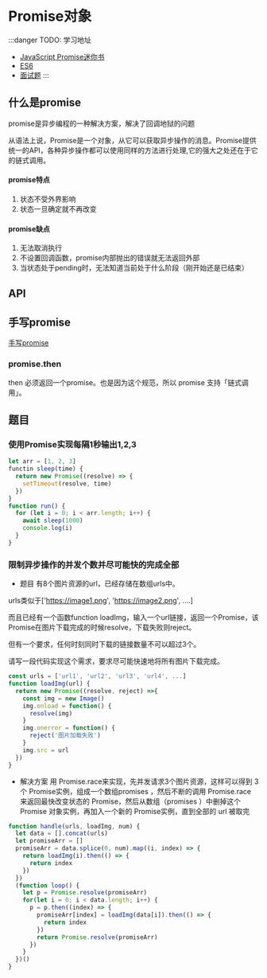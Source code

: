 # Promise对象

:::danger TODO: 学习地址
  * [JavaScript Promise迷你书](http://liubin.org/promises-book/)
  * [ES6](http://es6.ruanyifeng.com/#docs/promise)
  * [面试题](https://mp.weixin.qq.com/s/Wv3ZiaZzIP6pFdHHwnvk5w)
:::

## 什么是promise

promise是异步编程的一种解决方案，解决了回调地狱的问题

从语法上说，Promise是一个对象，从它可以获取异步操作的消息。Promise提供统一的API，各种异步操作都可以使用同样的方法进行处理,它的强大之处还在于它的链式调用。


#### promise特点
1. 状态不受外界影响
2. 状态一旦确定就不再改变

#### promise缺点
1. 无法取消执行
2. 不设置回调函数，promise内部抛出的错误就无法返回外部
3. 当状态处于pending时，无法知道当前处于什么阶段（刚开始还是已结束）

## API

## 手写promise

[手写promise](/interview/js基础面试/手写代码.html#手写promise)

### promise.then
then 必须返回一个promise。也是因为这个规范，所以 promise 支持「链式调用」。


## 题目

### 使用Promise实现每隔1秒输出1,2,3 
```js
let arr = [1, 2, 3]
functin sleep(time) {
  return new Promise((resolve) => {
    setTimeout(resolve, time)
  })
}
function run() {
  for (let i = 0; i < arr.length; i++) {
    await sleep(1000)
    console.log(i)
  }
}
```

### 限制异步操作的并发个数并尽可能快的完成全部

* 题目
有8个图片资源的url，已经存储在数组urls中。

urls类似于['https://image1.png', 'https://image2.png', ....]

而且已经有一个函数function loadImg，输入一个url链接，返回一个Promise，该Promise在图片下载完成的时候resolve，下载失败则reject。

但有一个要求，任何时刻同时下载的链接数量不可以超过3个。

请写一段代码实现这个需求，要求尽可能快速地将所有图片下载完成。

```js
const urls = ['url1', 'url2', 'url3', 'url4', ...]
function loadImg(url) {
  return new Promise((resolve, reject) =>{
    const img = new Image()
    img.onload = function() {
      resolve(img)
    }
    img.onerror = function() {
      reject('图片加载失败')
    }
    img.src = url
  })
}
```

* 解决方案
用 Promise.race来实现，先并发请求3个图片资源，这样可以得到 3 个 Promise实例，组成一个数组promises ，然后不断的调用 Promise.race 来返回最快改变状态的 Promise，然后从数组（promises ）中删掉这个 Promise 对象实例，再加入一个新的 Promise实例，直到全部的 url 被取完

```js
function handle(urls, loadImg, num) {
  let data = [].concat(urls)
  let promiseArr = []
  promiseArr = data.splice(0, num).map((i, index) => {
    return loadImg(i).then(() => {
      return index
    })
  })
  (function loop() {
    let p = Promise.resolve(promiseArr)
    for(let i = 0; i < data.length; i++) {
      p = p.then((index) => {
        promiseArr[index] = loadImg(data[i]).then(() => {
          return index
        })
        return Promise.resolve(promiseArr)
      })
    }
  })()
}

```

